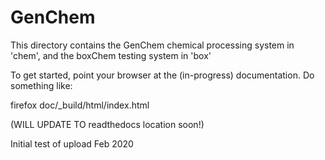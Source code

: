 GenChem 
=======

This directory contains the GenChem chemical processing system in 'chem', and
the boxChem testing system in 'box'

To get started, point your browser at the (in-progress) documentation. Do something like:

  firefox doc/_build/html/index.html 

(WILL UPDATE TO readthedocs location soon!)

Initial test of upload Feb 2020

